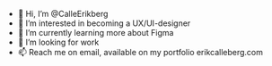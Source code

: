 - 👋 Hi, I’m @CalleErikberg
- 👀 I’m interested in becoming a UX/UI-designer
- 🌱 I’m currently learning more about Figma
- 💞️ I’m looking for work
- 📫 Reach me on email, available on my portfolio erikcalleberg.com
